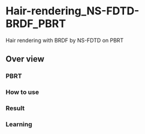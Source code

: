 # Hair-rendering_NS-FDTD-BRDF_PBRT
Hair rendering with BRDF by NS-FDTD on PBRT

## Over view

### PBRT 

### How to use

### Result


### Learning
